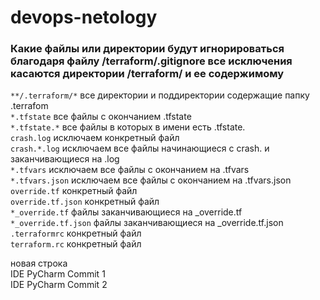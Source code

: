 # devops-netology

### Какие файлы или директории будут игнорироваться  благодаря файлу /terraform/.gitignore все исключения касаются директории /terraform/ и ее содержимому
`**/.terraform/*` все директории и поддиректории содержащие папку .terrafom  
`*.tfstate`&nbsp;все файлы с окончанием .tfstate  
`*.tfstate.*` все файлы в которых в имени есть .tfstate.  
`crash.log` исключаем конкретный файл  
`crash.*.log` исключаем все файлы начинающиеся с crash. и заканчивающиеся на .log  
`*.tfvars` исключаем все файлы с окончанием на .tfvars  
`*.tfvars.json` исключаем все файлы с окончанием на .tfvars.json  
`override.tf` конкретный файл  
`override.tf.json` конкретный файл  
`*_override.tf` файлы заканчивающиеся на _override.tf  
`*_override.tf.json`  файлы заканчивающиеся на _override.tf.json  
`.terraformrc` конкретный файл  
`terraform.rc`  конкретный файл  
  
  новая строка  
  IDE PyCharm Commit 1  
  IDE PyCharm Commit 2  